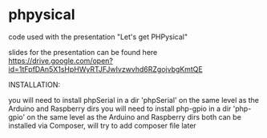 # phpysical
code used with the presentation "Let's get PHPysical"

slides for the presentation can be found here https://drive.google.com/open?id=1tFpfDAn5X1sHpHWyRTJFJwIvzwvhd6RZgojvbgKmtQE

INSTALLATION:

you will need to install phpSerial in a dir 'phpSerial' on the same level as the Arduino and Raspberry dirs
you will need to install php-gpio in a dir 'php-gpio' on the same level as the Arduino and Raspberry dirs
both can be installed via Composer, will try to add composer file later


